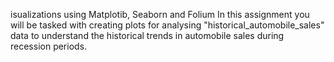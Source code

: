 isualizations using Matplotib, Seaborn and Folium
In this assignment you will be tasked with creating plots for analysing "historical_automobile_sales" data to understand the historical trends in automobile sales during recession periods.
